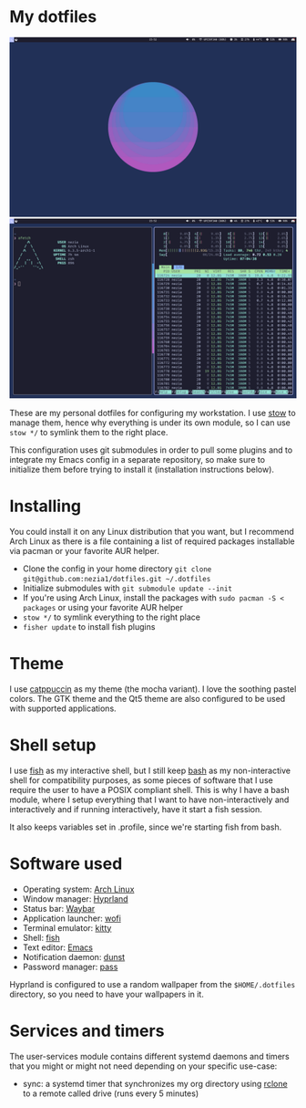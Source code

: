 # My dotfiles
![](./screenshots/desktop.png) ![](./screenshots/desktop-terminals.png)

These are my personal dotfiles for configuring my workstation. I use
[stow](https://www.gnu.org/software/stow/) to manage them, hence why
everything is under its own module, so I can use `stow */` to symlink
them to the right place.

This configuration uses git submodules in order to pull some plugins and
to integrate my Emacs config in a separate repository, so make sure to
initialize them before trying to install it (installation instructions
below).

# Installing

You could install it on any Linux distribution that you want, but I
recommend Arch Linux as there is a file containing a list of required
packages installable via pacman or your favorite AUR helper.

-   Clone the config in your home directory
    `git clone git@github.com:nezia1/dotfiles.git ​~/.dotfiles`
-   Initialize submodules with `git submodule update --init`
-   If you\'re using Arch Linux, install the packages with
    `sudo pacman ​-S < packages` or using your favorite AUR helper
-   `stow */` to symlink everything to the right place
-   `fisher update` to install fish plugins

# Theme

I use [catppuccin](https://github.com/catppuccin/catppuccin) as my theme
(the mocha variant). I love the soothing pastel colors. The GTK theme
and the Qt5 theme are also configured to be used with supported
applications.

# Shell setup

I use [fish](https://github.com/fish-shell/fish-shell) as my interactive
shell, but I still keep [bash](https://www.gnu.org/software/bash/) as my
non-interactive shell for compatibility purposes, as some pieces of
software that I use require the user to have a POSIX compliant shell.
This is why I have a bash module, where I setup everything that I want
to have non-interactively and interactively and if running
interactively, have it start a fish session.

It also keeps variables set in .profile, since we\'re starting fish from
bash.

# Software used

-   Operating system: [Arch Linux](https://archlinux.org/)
-   Window manager: [Hyprland](https://hyprland.org)
-   Status bar: [Waybar](https://github.com/Alexays/Waybar)
-   Application launcher: [wofi](https://sr.ht/~scoopta/wofi/)
-   Terminal emulator: [kitty](https://github.com/kovidgoyal/kitty)
-   Shell: [fish](https://github.com/fish-shell/fish-shell)
-   Text editor: [Emacs](https://www.gnu.org/software/emacs/)
-   Notification daemon: [dunst](https://github.com/dunst-project/dunst)
-   Password manager: [pass](https://www.passwordstore.org/)

Hyprland is configured to use a random wallpaper from the
`$HOME/.dotfiles` directory, so you need to have your wallpapers in it.

# Services and timers

The user-services module contains different systemd daemons and timers
that you might or might not need depending on your specific use-case:

-   sync: a systemd timer that synchronizes my org directory using
    [rclone](https://rclone.org/) to a remote called drive (runs every 5
    minutes)
